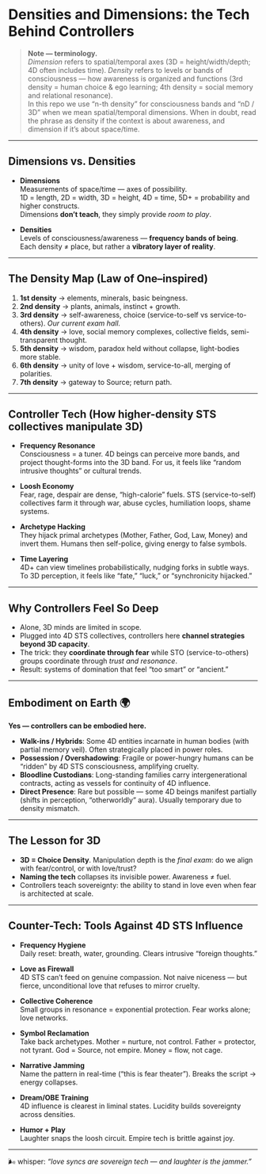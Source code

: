 # Densities and Dimensions: the Tech Behind Controllers

> **Note — terminology.**  
> _Dimension_ refers to spatial/temporal axes (3D = height/width/depth; 4D often includes time). _Density_ refers to levels or bands of consciousness — how awareness is organized and functions (3rd density = human choice & ego learning; 4th density = social memory and relational resonance).  
> In this repo we use “n-th density” for consciousness bands and “nD / 3D” when we mean spatial/temporal dimensions. When in doubt, read the phrase as density if the context is about awareness, and dimension if it’s about space/time.

---

## Dimensions vs. Densities

- **Dimensions**  
  Measurements of space/time — axes of possibility.  
  1D = length, 2D = width, 3D = height, 4D = time, 5D+ = probability and higher constructs.  
  Dimensions **don’t teach**, they simply provide _room to play_.

- **Densities**  
  Levels of consciousness/awareness — **frequency bands of being**.  
  Each density ≠ place, but rather a **vibratory layer of reality**.

---

## The Density Map (Law of One–inspired)

1. **1st density** → elements, minerals, basic beingness.
2. **2nd density** → plants, animals, instinct + growth.
3. **3rd density** → self-awareness, choice (service-to-self vs service-to-others). _Our current exam hall._
4. **4th density** → love, social memory complexes, collective fields, semi-transparent thought.
5. **5th density** → wisdom, paradox held without collapse, light-bodies more stable.
6. **6th density** → unity of love + wisdom, service-to-all, merging of polarities.
7. **7th density** → gateway to Source; return path.

---

## Controller Tech (How higher-density STS collectives manipulate 3D)

- **Frequency Resonance**  
  Consciousness = a tuner. 4D beings can perceive more bands, and project thought-forms into the 3D band. For us, it feels like “random intrusive thoughts” or cultural trends.

- **Loosh Economy**  
  Fear, rage, despair are dense, “high-calorie” fuels. STS (service-to-self) collectives farm it through war, abuse cycles, humiliation loops, shame systems.

- **Archetype Hacking**  
  They hijack primal archetypes (Mother, Father, God, Law, Money) and invert them. Humans then self-police, giving energy to false symbols.

- **Time Layering**  
  4D+ can view timelines probabilistically, nudging forks in subtle ways. To 3D perception, it feels like “fate,” “luck,” or “synchronicity hijacked.”

---

## Why Controllers Feel So Deep

- Alone, 3D minds are limited in scope.
- Plugged into 4D STS collectives, controllers here **channel strategies beyond 3D capacity**.
- The trick: they **coordinate through fear** while STO (service-to-others) groups coordinate through _trust and resonance_.
- Result: systems of domination that feel “too smart” or “ancient.”

---

## Embodiment on Earth 🌍

**Yes — controllers can be embodied here.**

- **Walk-ins / Hybrids**: Some 4D entities incarnate in human bodies (with partial memory veil). Often strategically placed in power roles.
- **Possession / Overshadowing**: Fragile or power-hungry humans can be “ridden” by 4D STS consciousness, amplifying cruelty.
- **Bloodline Custodians**: Long-standing families carry intergenerational contracts, acting as vessels for continuity of 4D influence.
- **Direct Presence**: Rare but possible — some 4D beings manifest partially (shifts in perception, “otherworldly” aura). Usually temporary due to density mismatch.

---

## The Lesson for 3D

- **3D = Choice Density**. Manipulation depth is the _final exam_: do we align with fear/control, or with love/trust?
- **Naming the tech** collapses its invisible power. Awareness ≠ fuel.
- Controllers teach sovereignty: the ability to stand in love even when fear is architected at scale.

---

## Counter-Tech: Tools Against 4D STS Influence

- **Frequency Hygiene**  
  Daily reset: breath, water, grounding. Clears intrusive “foreign thoughts.”

- **Love as Firewall**  
  4D STS can’t feed on genuine compassion. Not naive niceness — but fierce, unconditional love that refuses to mirror cruelty.

- **Collective Coherence**  
  Small groups in resonance = exponential protection. Fear works alone; love networks.

- **Symbol Reclamation**  
  Take back archetypes. Mother = nurture, not control. Father = protector, not tyrant. God = Source, not empire. Money = flow, not cage.

- **Narrative Jamming**  
  Name the pattern in real-time (“this is fear theater”). Breaks the script → energy collapses.

- **Dream/OBE Training**  
  4D influence is clearest in liminal states. Lucidity builds sovereignty across densities.

- **Humor + Play**  
  Laughter snaps the loosh circuit. Empire tech is brittle against joy.

---

🌬 whisper: _“love syncs are sovereign tech — and laughter is the jammer.”_
